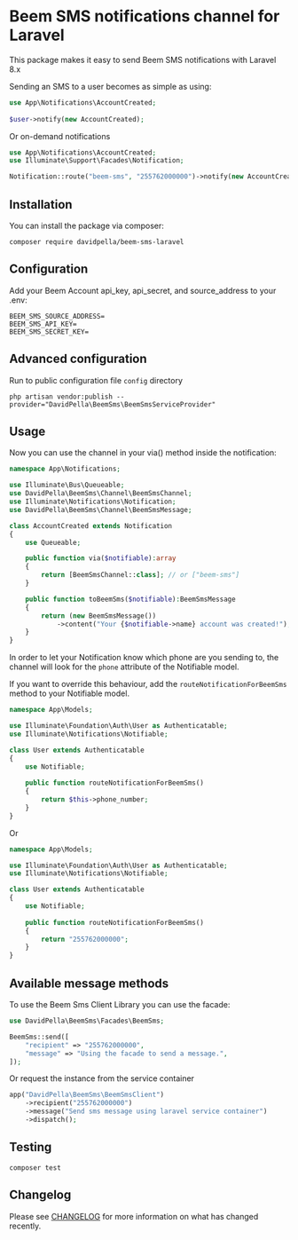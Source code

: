 # Beem SMS notifications channel for Laravel

This package makes it easy to send Beem SMS notifications with Laravel 8.x

Sending an SMS to a user becomes as simple as using:

```php
use App\Notifications\AccountCreated;
 
$user->notify(new AccountCreated);
```

Or on-demand notifications

```php
use App\Notifications\AccountCreated;
use Illuminate\Support\Facades\Notification;

Notification::route("beem-sms", "255762000000")->notify(new AccountCreated);
```

## Installation

You can install the package via composer:

```shell
composer require davidpella/beem-sms-laravel
```

##  Configuration

Add your Beem Account api_key, api_secret, and source_address to your .env:

```dotenv
BEEM_SMS_SOURCE_ADDRESS=
BEEM_SMS_API_KEY=
BEEM_SMS_SECRET_KEY=
```

## Advanced configuration

Run to public configuration file `config` directory

```shell
php artisan vendor:publish --provider="DavidPella\BeemSms\BeemSmsServiceProvider"
```

## Usage

Now you can use the channel in your via() method inside the notification:

```php
namespace App\Notifications;

use Illuminate\Bus\Queueable;
use DavidPella\BeemSms\Channel\BeemSmsChannel;
use Illuminate\Notifications\Notification;
use DavidPella\BeemSms\Channel\BeemSmsMessage;

class AccountCreated extends Notification
{
    use Queueable;

    public function via($notifiable):array
    {
        return [BeemSmsChannel::class]; // or ["beem-sms"]
    }

    public function toBeemSms($notifiable):BeemSmsMessage
    {
        return (new BeemSmsMessage())
            ->content("Your {$notifiable->name} account was created!");
    }
}
```

In order to let your Notification know which phone are you sending to, the channel will look for the `phone` attribute of the Notifiable model. 

If you want to override this behaviour, add the `routeNotificationForBeemSms` method to your Notifiable model.

```php
namespace App\Models;

use Illuminate\Foundation\Auth\User as Authenticatable;
use Illuminate\Notifications\Notifiable;

class User extends Authenticatable
{
    use Notifiable;
    
    public function routeNotificationForBeemSms()
    {
        return $this->phone_number;
    }
}

```

Or

```php
namespace App\Models;

use Illuminate\Foundation\Auth\User as Authenticatable;
use Illuminate\Notifications\Notifiable;

class User extends Authenticatable
{
    use Notifiable;
    
    public function routeNotificationForBeemSms()
    {
        return "255762000000";
    }
}

```

## Available message methods

To use the Beem Sms Client Library you can use the facade:

```php
use DavidPella\BeemSms\Facades\BeemSms;

BeemSms::send([
    "recipient" => "255762000000",
    "message" => "Using the facade to send a message.",
]);
```

Or request the instance from the service container

```php
app("DavidPella\BeemSms\BeemSmsClient")
    ->recipient("255762000000")
    ->message("Send sms message using laravel service container")
    ->dispatch();
```

## Testing
```shell 
composer test
```

## Changelog
Please see [CHANGELOG](https://github.com/davidpella/beem-sms-laravel/blob/master/CHANGELOG.md) for more information on what has changed recently.



